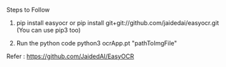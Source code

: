 Steps to Follow

1. pip install easyocr or pip install git+git://github.com/jaidedai/easyocr.git
(You can use pip3 too)

2. Run the python code
python3 ocrApp.pt "pathToImgFile"




Refer : https://github.com/JaidedAI/EasyOCR